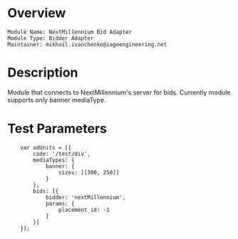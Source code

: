 # Overview
```
Module Name: NextMillennium Bid Adapter
Module Type: Bidder Adapter
Maintainer: mikhail.ivanchenko@iageengineering.net
```

# Description
Module that connects to NextMillennium's server for bids.
Currently module supports only banner mediaType.

# Test Parameters
```
    var adUnits = [{
        code: '/test/div',
        mediaTypes: {
            banner: {
                sizes: [[300, 250]]
            }
        },
        bids: [{
            bidder: 'nextMillennium',
            params: {
                placement_id: -1
            }
        }]
    }];
```